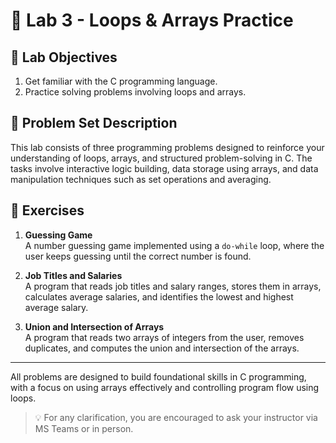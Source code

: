 # 🔁 Lab 3 - Loops & Arrays Practice

## 🎯 Lab Objectives

1. Get familiar with the C programming language.
2. Practice solving problems involving loops and arrays.

## 🧩 Problem Set Description

This lab consists of three programming problems designed to reinforce your understanding of loops, arrays, and structured problem-solving in C. The tasks involve interactive logic building, data storage using arrays, and data manipulation techniques such as set operations and averaging.

## 📌 Exercises

1. **Guessing Game**  
   A number guessing game implemented using a `do-while` loop, where the user keeps guessing until the correct number is found.

2. **Job Titles and Salaries**  
   A program that reads job titles and salary ranges, stores them in arrays, calculates average salaries, and identifies the lowest and highest average salary.

3. **Union and Intersection of Arrays**  
   A program that reads two arrays of integers from the user, removes duplicates, and computes the union and intersection of the arrays.

---

All problems are designed to build foundational skills in C programming, with a focus on using arrays effectively and controlling program flow using loops.

> 💡 For any clarification, you are encouraged to ask your instructor via MS Teams or in person.
